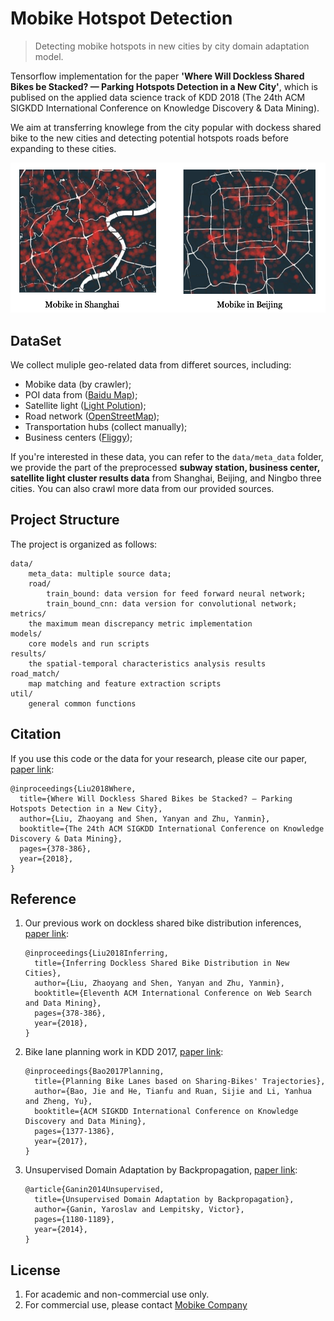 # Mobike Hotspot Detection

> Detecting mobike hotspots in new cities by city domain adaptation model.

Tensorflow implementation for the paper **'Where Will Dockless Shared Bikes be Stacked? — Parking Hotspots Detection in a New City'**, which is publised on the applied data science track of KDD 2018 (The 24th ACM SIGKDD International Conference on Knowledge Discovery & Data Mining). 

We aim at transferring knowlege from the city popular with dockess shared bike to the new cities and detecting potential hotspots roads before expanding to these cities.

![Mobike distributions in Shanghai](data/png/mobike_sh_bj.png)



## DataSet

We collect muliple geo-related data from differet sources, including:
 
 * Mobike data (by crawler);
 * POI data from ([Baidu Map](http://lbsyun.baidu.com)); 
 * Satellite light ([Light Polution](https://www.lightpollutionmap.info));  
 * Road network ([OpenStreetMap](https://openstreetmap.org));
 * Transportation hubs (collect manually);
 * Business centers ([Fliggy](https://www.fliggy.com));

If you're interested in these data, you can refer to the `data/meta_data` folder, we provide the part of the preprocessed **subway station, business center, satellite light cluster results data** from Shanghai, Beijing, and Ningbo three cities. You can also crawl more data from our provided sources.



## Project Structure

The project is organized as follows: 
	
```
data/
	meta_data: multiple source data;
	road/
		train_bound: data version for feed forward neural network;
		train_bound_cnn: data version for convolutional network;
metrics/
	the maximum mean discrepancy metric implementation
models/
	core models and run scripts
results/
	the spatial-temporal characteristics analysis results
road_match/
	map matching and feature extraction scripts
util/
	general common functions
```

## Citation

If you use this code or the data for your research, please cite our paper, [paper link](https://dl.acm.org/citation.cfm?id=3219920):

```
@inproceedings{Liu2018Where,
  title={Where Will Dockless Shared Bikes be Stacked? — Parking Hotspots Detection in a New City},
  author={Liu, Zhaoyang and Shen, Yanyan and Zhu, Yanmin},
  booktitle={The 24th ACM SIGKDD International Conference on Knowledge Discovery & Data Mining},
  pages={378-386},
  year={2018},
}
```

## Reference
1. Our previous work on dockless shared bike distribution inferences, [paper link](http://delivery.acm.org/10.1145/3160000/3159708/p378-liu.pdf?ip=58.196.134.62&id=3159708&acc=ACTIVE%20SERVICE&key=BF85BBA5741FDC6E%2E17676C47DFB149BF%2E4D4702B0C3E38B35%2E4D4702B0C3E38B35&__acm__=1528063105_1c4cb13b6ecdb7cf567e551a8aea900c):

	```
	@inproceedings{Liu2018Inferring,
	  title={Inferring Dockless Shared Bike Distribution in New Cities},
	  author={Liu, Zhaoyang and Shen, Yanyan and Zhu, Yanmin},
	  booktitle={Eleventh ACM International Conference on Web Search and Data Mining},
	  pages={378-386},
	  year={2018},
	}
	```

2. Bike lane planning work in KDD 2017, [paper link](https://www.microsoft.com/en-us/research/wp-content/uploads/2017/06/main-1.pdf):

	```
	@inproceedings{Bao2017Planning,
	  title={Planning Bike Lanes based on Sharing-Bikes' Trajectories},
	  author={Bao, Jie and He, Tianfu and Ruan, Sijie and Li, Yanhua and Zheng, Yu},
	  booktitle={ACM SIGKDD International Conference on Knowledge Discovery and Data Mining},
	  pages={1377-1386},
	  year={2017},
	}
	```

3. Unsupervised Domain Adaptation by Backpropagation, [paper link](http://proceedings.mlr.press/v37/ganin15.pdf):

	```
	@article{Ganin2014Unsupervised,
	  title={Unsupervised Domain Adaptation by Backpropagation},
	  author={Ganin, Yaroslav and Lempitsky, Victor},
	  pages={1180-1189},
	  year={2014},
	}
	```


## License

1. For academic and non-commercial use only.
2. For commercial use, please contact [Mobike Company](https://mobike.com/cn/)
    
    
